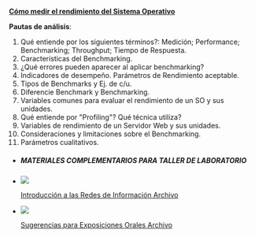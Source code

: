 [**Cómo medir el rendimiento del Sistema Operativo**](https://youtu.be/MzINCMNmvhQ)

**Pautas de análisis**:
1. Qué entiende por los siguientes términos?: Medición; Performance; Benchmarking; Throughput; Tiempo de Respuesta.
2. Características del Benchmarking.
3. ¿Qué errores pueden aparecer al aplicar benchmarking?
4. Indicadores de desempeño. Parámetros de Rendimiento aceptable.
5. Tipos de Benchmarks y Ej. de c/u.
6. Diferencie Benchmark y Benchmarking.
7. Variables comunes para evaluar el rendimiento de un SO y sus unidades.
8. Qué entiende por "Profiling"? Qué técnica utiliza?
9. Variables de rendimiento de un Servidor Web y sus unidades.
10. Consideraciones y limitaciones sobre el Benchmarking.
11. Parámetros cualitativos.

- ##### MATERIALES COMPLEMENTARIOS PARA TALLER DE LABORATORIO
    
- ![](https://frre.cvg.utn.edu.ar/theme/image.php/adaptable/core/1750961538/f/pdf?filtericon=1)
    
    [Introducción a las Redes de Información Archivo](https://frre.cvg.utn.edu.ar/mod/resource/view.php?id=19520)
    
- ![](https://frre.cvg.utn.edu.ar/theme/image.php/adaptable/core/1750961538/f/pdf?filtericon=1)
    
    [Sugerencias para Exposiciones Orales Archivo](https://frre.cvg.utn.edu.ar/mod/resource/view.php?id=61670)